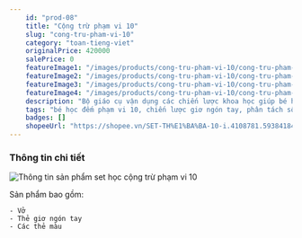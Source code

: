 ```yaml
---
    id: "prod-08"
    title: "Cộng trừ phạm vi 10"
    slug: "cong-tru-pham-vi-10"
    category: "toan-tieng-viet"
    originalPrice: 420000
    salePrice: 0
    featureImage1: "/images/products/cong-tru-pham-vi-10/cong-tru-pham-vi-10-1.jpg"
    featureImage2: "/images/products/cong-tru-pham-vi-10/cong-tru-pham-vi-10-2.jpg"
    featureImage3: "/images/products/cong-tru-pham-vi-10/cong-tru-pham-vi-10-3.jpg"
    featureImage4: "/images/products/cong-tru-pham-vi-10/cong-tru-pham-vi-10-4.jpg"
    description: "Bộ giáo cụ vận dụng các chiến lược khoa học giúp bé học toán trong phạm vi 10. Thực hành chiến lược ngón tay, chiến lược phân tách mười để học đếm."
    tags: "bé học đếm phạm vi 10, chiến lược giơ ngón tay, phân tách số, thẻ màu học cộng trừ 10"
    badges: []
    shopeeUrl: "https://shopee.vn/SET-TH%E1%BA%BA-10-i.4108781.5938418487?sp_atk=361a803f-5127-48a7-8499-2bf5376a6898&xptdk=361a803f-5127-48a7-8499-2bf5376a6898"
---
```


### Thông tin chi tiết

![Thông tin sản phẩm set học cộng trừ phạm vi 10](/images/products/cong-tru-pham-vi-10/cong-tru-pham-vi-10-3.jpg)

Sản phẩm bao gồm:

    - Vở
    - Thẻ giơ ngón tay
    - Các thẻ màu

